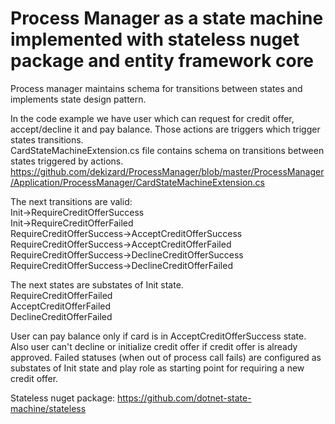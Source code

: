 # Process Manager as a state machine implemented with stateless nuget package and entity framework core

Process manager maintains schema for transitions between states and implements state design pattern.  

In the code example we have user which can request for credit offer, accept/decline it and pay balance. Those actions are triggers which trigger states transitions.  
CardStateMachineExtension.cs file contains schema on transitions between states triggered by actions.  
https://github.com/dekizard/ProcessManager/blob/master/ProcessManager/Application/ProcessManager/CardStateMachineExtension.cs

The next transitions are valid:  
Init->RequireCreditOfferSuccess  
Init->RequireCreditOfferFailed  
RequireCreditOfferSuccess->AcceptCreditOfferSuccess  
RequireCreditOfferSuccess->AcceptCreditOfferFailed  
RequireCreditOfferSuccess->DeclineCreditOfferSuccess  
RequireCreditOfferSuccess->DeclineCreditOfferFailed  

The next states are substates of Init state.  
RequireCreditOfferFailed  
AcceptCreditOfferFailed  
DeclineCreditOfferFailed  

User can pay balance only if card is in AcceptCreditOfferSuccess state. Also user can't decline or initialize credit offer if credit offer is already approved.
Failed statuses (when out of process call fails) are configured as substates of Init state and play role as starting point for requiring a new credit offer.  

Stateless nuget package:
https://github.com/dotnet-state-machine/stateless
